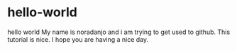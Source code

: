 # hello-world
hello world
My name is noradanjo and i am trying to get used to github. This tutorial is nice. I hope you are having a nice day. 
